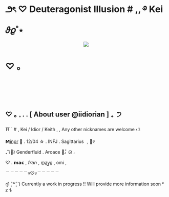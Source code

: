 # ౨ৎ ♡ Deuteragonist Illusion # ,, ࿔ Kei 𝜗𝜚˚⋆
<p align="center">
  <img src="https://github.com/DeuteragonistIllusion/DeuteragonistIllusion/assets/167505683/c0f815c5-536f-481f-92fd-263ef25960a8"/>
</p>

# ♡ ｡
ㅤㅤㅤㅤㅤㅤㅤㅤ

ㅤㅤㅤㅤㅤㅤㅤㅤㅤㅤㅤㅤㅤㅤㅤㅤㅤㅤㅤㅤㅤㅤㅤㅤㅤㅤㅤㅤㅤ
#
## ♡ ｡ 𓈒 . . [ About user @iidiorian ] ₊ ݁ ੭ㅤㅤㅤㅤ

⛩️ ` # , Kei / Idior / Keith , , Any other nicknames are welcome ‹𝟹

𝗠i̲n̲o̲r̲ 🏮 . 12/04 ☆ . INFJ . Sagittarius ﹐💌୧

₊˚꒰🍓꒱ Genderfluid . Aroace 🍁٫ ໋ ᘏ ،

♡ . 𝗺𝗮𝗰 , 𝘧𝘳𝘢𝘯 , m̲a̲y̲o̲ , omi ,


﹉﹉﹉﹉﹉୨♡୧﹉﹉﹉﹉﹉

ദ്ദി ˉ͈̀꒳ˉ͈́ ) Currently a work in progress !! Will provide more information soon ᶻ 𝗓 𐰁
